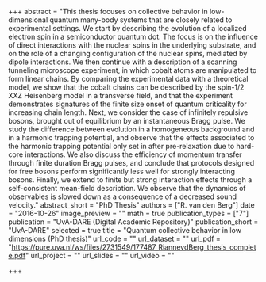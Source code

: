 +++
abstract = "This thesis focuses on collective behavior in low-dimensional quantum many-body systems that are closely related to experimental settings. We start by describing the evolution of a localized electron spin in a semiconductor quantum dot. The focus is on the influence of direct interactions with the nuclear spins in the underlying substrate, and on the role of a changing configuration of the nuclear spins, mediated by dipole interactions. We then continue with a description of a scanning tunneling microscope experiment, in which cobalt atoms are manipulated to form linear chains. By comparing the experimental data with a theoretical model, we show that the cobalt chains can be described by the spin-1/2 XXZ Heisenberg model in a transverse field, and that the experiment demonstrates signatures of the finite size onset of quantum criticality for increasing chain length. Next, we consider the case of infinitely repulsive bosons, brought out of equilibrium by an instantaneous Bragg pulse. We study the difference between evolution in a homogeneous background and in a harmonic trapping potential, and observe that the effects associated to the harmonic trapping potential only set in after pre-relaxation due to hard-core interactions. We also discuss the efficiency of momentum transfer through finite duration Bragg pulses, and conclude that protocols designed for free bosons perform significantly less well for strongly interacting bosons. Finally, we extend to finite but strong interaction effects through a self-consistent mean-field description. We observe that the dynamics of observables is slowed down as a consequence of a decreased sound velocity."
abstract_short = "PhD Thesis"
authors = ["R. van den Berg"]
date = "2016-10-26"
image_preview = ""
math = true
publication_types = ["7"]
publication = "UvA-DARE (Digital Academic Repository)"
publication_short = "UvA-DARE"
selected = true
title = "Quantum collective behavior in low dimensions (PhD thesis)"
url_code = ""
url_dataset = ""
url_pdf = "https://pure.uva.nl/ws/files/2731549/177487_RiannevdBerg_thesis_complete.pdf"
url_project = "" 
url_slides = ""
url_video = ""


+++


<!---
[[url_custom]]
name = "Custom Link"
url = "http://www.example.org"

# Optional featured image (relative to `static/img/` folder).
[header]
image = "headers/bubbles-wide.jpg"
caption = "My caption :smile:"

-->
